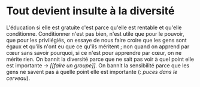 # Tout devient insulte à la diversité 
L'éducation si elle est gratuite c'est parce qu'elle est rentable et qu'elle conditionne. Conditionner n'est pas bien, n'est utile que pour le pouvoir, que pour les privilégiés, on essaye de nous faire croire que les gens sont égaux et qu'ils n'ont eu que ce qu'ils méritent ; non quand on apprend par cœur sans savoir pourquoi, si ce n'est pour apprendre par cœur, on ne mérite rien.
On bannit la diversité parce que ne sait pas voir à quel point elle est importante *-> [[faire un groupe]].* On bannit la sensibilité parce que les gens ne savent pas à quelle point elle est importante (: *puces dans le cerveau*).
